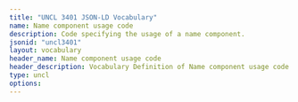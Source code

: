 ```yaml
---
title: "UNCL 3401 JSON-LD Vocabulary"
name: Name component usage code
description: Code specifying the usage of a name component.
jsonid: "uncl3401"
layout: vocabulary
header_name: Name component usage code
header_description: Vocabulary Definition of Name component usage code semantics in HTML format. JSON-LD format is available at [uncl3401.jsonld](/vocabulary/uncl3401.jsonld)
type: uncl
options:
---
```

